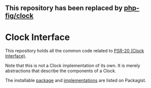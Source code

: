This repository has been replaced by [php-fig/clock](https://github.com/php-fig/clock)
---

Clock Interface
===============

This repository holds all the common code related to [PSR-20 (Clock Interface)][psr-url].

Note that this is not a Clock implementation of its own. It is merely abstractions that describe the components of a Clock.

The installable [package][package-url] and [implementations][implementation-url] are listed on Packagist.

[psr-url]: https://www.php-fig.org/psr/psr-20
[package-url]: https://packagist.org/packages/psr/clock
[implementation-url]: https://packagist.org/providers/psr/clock-implementation
